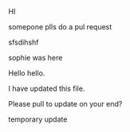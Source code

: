 HI

somepone plls do a pul request

sfsdihshf

sophie was here

Hello hello.

I have updated this file.

Please pull to update on your end?


temporary update